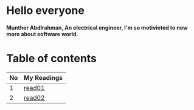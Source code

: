 # Hello everyone 
#### Munther Abdlrahman, An electrical engineer, I'm so motivieted to new more about software world. 



# Table of contents 
No | My Readings 
---|-------------
1 | [read01](read01.md)
2 | [read02](read02.md)
